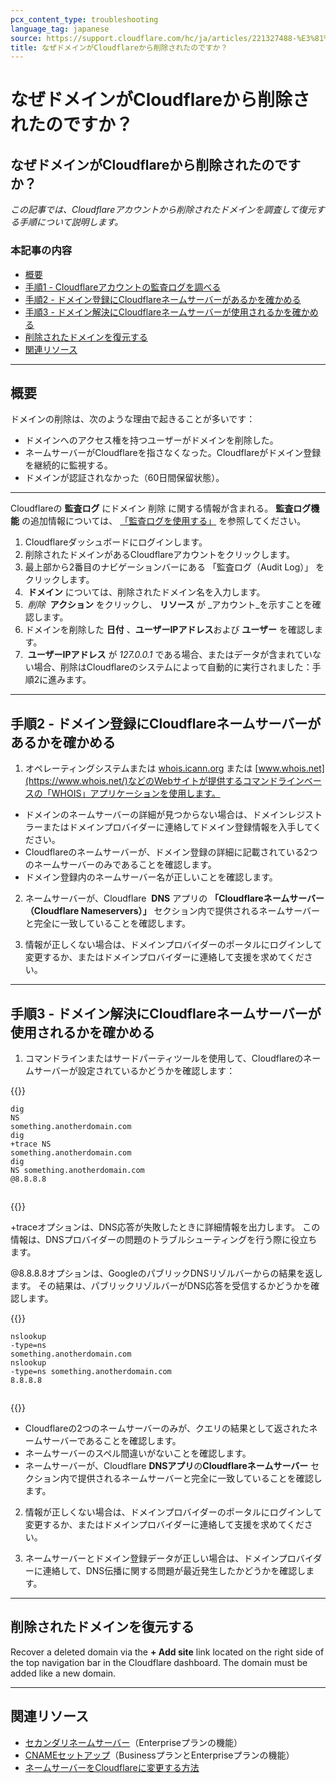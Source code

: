```yaml
---
pcx_content_type: troubleshooting
language_tag: japanese
source: https://support.cloudflare.com/hc/ja/articles/221327488-%E3%81%AA%E3%81%9C%E3%83%89%E3%83%A1%E3%82%A4%E3%83%B3%E3%81%8CCloudflare%E3%81%8B%E3%82%89%E5%89%8A%E9%99%A4%E3%81%95%E3%82%8C%E3%81%9F%E3%81%AE%E3%81%A7%E3%81%99%E3%81%8B-
title: なぜドメインがCloudflareから削除されたのですか？
---
```


# なぜドメインがCloudflareから削除されたのですか？

## なぜドメインがCloudflareから削除されたのですか？

_この記事では、Cloudflareアカウントから削除されたドメインを調査して復元する手順について説明します。_

### 本記事の内容

-   [概要](https://support.cloudflare.com/hc/ja/articles/221327488-%E3%81%AA%E3%81%9C%E3%83%89%E3%83%A1%E3%82%A4%E3%83%B3%E3%81%8CCloudflare%E3%81%8B%E3%82%89%E5%89%8A%E9%99%A4%E3%81%95%E3%82%8C%E3%81%9F%E3%81%AE%E3%81%A7%E3%81%99%E3%81%8B-#h_71645430211540423470679)
-   [手順1 - Cloudflareアカウントの監査ログを調べる](https://support.cloudflare.com/hc/ja/articles/221327488-%E3%81%AA%E3%81%9C%E3%83%89%E3%83%A1%E3%82%A4%E3%83%B3%E3%81%8CCloudflare%E3%81%8B%E3%82%89%E5%89%8A%E9%99%A4%E3%81%95%E3%82%8C%E3%81%9F%E3%81%AE%E3%81%A7%E3%81%99%E3%81%8B-#h_75178970471540423485029)
-   [手順2 - ドメイン登録にCloudflareネームサーバーがあるかを確かめる](https://support.cloudflare.com/hc/ja/articles/221327488-%E3%81%AA%E3%81%9C%E3%83%89%E3%83%A1%E3%82%A4%E3%83%B3%E3%81%8CCloudflare%E3%81%8B%E3%82%89%E5%89%8A%E9%99%A4%E3%81%95%E3%82%8C%E3%81%9F%E3%81%AE%E3%81%A7%E3%81%99%E3%81%8B-#h_84363930121540423493275)
-   [手順3 - ドメイン解決にCloudflareネームサーバーが使用されるかを確かめる](https://support.cloudflare.com/hc/ja/articles/221327488-%E3%81%AA%E3%81%9C%E3%83%89%E3%83%A1%E3%82%A4%E3%83%B3%E3%81%8CCloudflare%E3%81%8B%E3%82%89%E5%89%8A%E9%99%A4%E3%81%95%E3%82%8C%E3%81%9F%E3%81%AE%E3%81%A7%E3%81%99%E3%81%8B-#h_670950877161540423505236)
-   [削除されたドメインを復元する](https://support.cloudflare.com/hc/ja/articles/221327488-%E3%81%AA%E3%81%9C%E3%83%89%E3%83%A1%E3%82%A4%E3%83%B3%E3%81%8CCloudflare%E3%81%8B%E3%82%89%E5%89%8A%E9%99%A4%E3%81%95%E3%82%8C%E3%81%9F%E3%81%AE%E3%81%A7%E3%81%99%E3%81%8B-#h_88537939911540919764865)
-   [関連リソース](https://support.cloudflare.com/hc/ja/articles/221327488-%E3%81%AA%E3%81%9C%E3%83%89%E3%83%A1%E3%82%A4%E3%83%B3%E3%81%8CCloudflare%E3%81%8B%E3%82%89%E5%89%8A%E9%99%A4%E3%81%95%E3%82%8C%E3%81%9F%E3%81%AE%E3%81%A7%E3%81%99%E3%81%8B-#h_186867048201540423513703)

___

## 概要

ドメインの削除は、次のような理由で起きることが多いです：

-   ドメインへのアクセス権を持つユーザーがドメインを削除した。
-   ネームサーバーがCloudflareを指さなくなった。Cloudflareがドメイン登録を継続的に監視する。
-   ドメインが認証されなかった（60日間保留状態）。

___

Cloudflareの **監査ログ** にドメイン 削除 に関する情報が含まれる。 **監査ログ機能** の追加情報については、 [「監査ログを使用する」](https://support.cloudflare.com/hc/en-us/articles/115002833612-How-do-I-use-Audit-Logs-) を参照してください。

1.  Cloudflareダッシュボードにログインします。
2.  削除されたドメインがあるCloudflareアカウントをクリックします。
3.  最上部から2番目のナビゲーションバーにある 「監査ログ（Audit Log）」 をクリックします。
4.   **ドメイン** については、削除されたドメイン名を入力します。
5.   _削除_  **アクション** をクリックし、 **リソース** が _アカウント_を示すことを確認します。
6.  ドメインを削除した **日付** 、**ユーザーIPアドレス**および **ユーザー** を確認します。
7.   **ユーザーIPアドレス** が _127.0.0.1_ である場合、またはデータが含まれていない場合、削除はCloudflareのシステムによって自動的に実行されました：手順2に進みます。 

___

## 手順2 - ドメイン登録にCloudflareネームサーバーがあるかを確かめる

1. オペレーティングシステムまたは [whois.icann.org](https://whois.icann.org/en) または [www.whois.net](https://www.whois.net/)などのWebサイトが提供するコマンドラインベースの「WHOIS」アプリケーションを使用します。

-   ドメインのネームサーバーの詳細が見つからない場合は、ドメインレジストラーまたはドメインプロバイダーに連絡してドメイン登録情報を入手してください。
-   Cloudflareのネームサーバーが、ドメイン登録の詳細に記載されている2つのネームサーバーのみであることを確認します。
-   ドメイン登録内のネームサーバー名が正しいことを確認します。

2. ネームサーバーが、Cloudflare  **DNS** アプリの **「Cloudflareネームサーバー（Cloudflare Nameservers）」** セクション内で提供されるネームサーバーと完全に一致していることを確認します。

3. 情報が正しくない場合は、ドメインプロバイダーのポータルにログインして変更するか、またはドメインプロバイダーに連絡して支援を求めてください。

___

## 手順3 - ドメイン解決にCloudflareネームサーバーが使用されるかを確かめる

1. コマンドラインまたはサードパーティツールを使用して、Cloudflareのネームサーバーが設定されているかどうかを確認します：


{{<raw>}}<pre class="CodeBlock CodeBlock-with-rows CodeBlock-scrolls-horizontally CodeBlock-is-light-in-light-theme CodeBlock--language-txt" language="txt"><code><span class="CodeBlock--rows"><span class="CodeBlock--rows-content"><span class="CodeBlock--row"><span class="CodeBlock--row-indicator"></span><div class="CodeBlock--row-content"><span class="CodeBlock--token-plain">dig NS something.anotherdomain.com</span></div></span><span class="CodeBlock--row"><span class="CodeBlock--row-indicator"></span><div class="CodeBlock--row-content"><span class="CodeBlock--token-plain">dig +trace NS something.anotherdomain.com</span></div></span><span class="CodeBlock--row"><span class="CodeBlock--row-indicator"></span><div class="CodeBlock--row-content"><span class="CodeBlock--token-plain">dig NS something.anotherdomain.com @8.8.8.8</span></div></span><span class="CodeBlock--row"><span class="CodeBlock--row-indicator"></span><div class="CodeBlock--row-content"><span class="CodeBlock--token-plain">
</span></div></span></span></span></code></pre>{{</raw>}}

+traceオプションは、DNS応答が失敗したときに詳細情報を出力します。 この情報は、DNSプロバイダーの問題のトラブルシューティングを行う際に役立ちます。

@8.8.8.8オプションは、GoogleのパブリックDNSリゾルバーからの結果を返します。 その結果は、パブリックリゾルバーがDNS応答を受信するかどうかを確認します。


{{<raw>}}<pre class="CodeBlock CodeBlock-with-rows CodeBlock-scrolls-horizontally CodeBlock-is-light-in-light-theme CodeBlock--language-txt" language="txt"><code><span class="CodeBlock--rows"><span class="CodeBlock--rows-content"><span class="CodeBlock--row"><span class="CodeBlock--row-indicator"></span><div class="CodeBlock--row-content"><span class="CodeBlock--token-plain">nslookup -type=ns something.anotherdomain.com</span></div></span><span class="CodeBlock--row"><span class="CodeBlock--row-indicator"></span><div class="CodeBlock--row-content"><span class="CodeBlock--token-plain">nslookup -type=ns something.anotherdomain.com 8.8.8.8</span></div></span><span class="CodeBlock--row"><span class="CodeBlock--row-indicator"></span><div class="CodeBlock--row-content"><span class="CodeBlock--token-plain">
</span></div></span></span></span></code></pre>{{</raw>}}

-   Cloudflareの2つのネームサーバーのみが、クエリの結果として返されたネームサーバーであることを確認します。
-   ネームサーバーのスペル間違いがないことを確認します。
-   ネームサーバーが、Cloudflare **DNSアプリ**の**Cloudflareネームサーバー** セクション内で提供されるネームサーバーと完全に一致していることを確認します。

2. 情報が正しくない場合は、ドメインプロバイダーのポータルにログインして変更するか、またはドメインプロバイダーに連絡して支援を求めてください。

3. ネームサーバーとドメイン登録データが正しい場合は、ドメインプロバイダーに連絡して、DNS伝播に関する問題が最近発生したかどうかを確認します。

___

## 削除されたドメインを復元する

Recover a deleted domain via the **\+ Add site** link located on the right side of the top navigation bar in the Cloudflare dashboard. The domain must be added like a new domain.

___

## 関連リソース

-   [セカンダリネームサーバー](https://support.cloudflare.com/hc/en-us/articles/360001356152-How-do-I-setup-and-manage-Secondary-DNS-)（Enterpriseプランの機能）
-   [CNAMEセットアップ](/dns/zone-setups/partial-setup)（BusinessプランとEnterpriseプランの機能）
-   [ネームサーバーをCloudflareに変更する方法](/dns/zone-setups/full-setup/setup)

